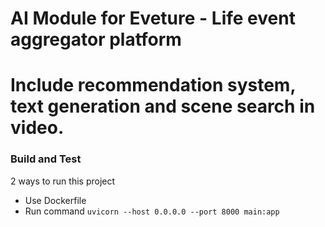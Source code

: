 # AI Module for Eveture - Life event aggregator platform
# Include recommendation system, text generation and scene search in video.

### Build and Test
2 ways to run this project
- Use Dockerfile
- Run command `uvicorn --host 0.0.0.0 --port 8000 main:app`
